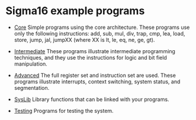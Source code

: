 # Sigma16 example programs

- [Core](Core/index.html) Simple programs using the core architecture.
  These programs use only the following instructions: add, sub, mul,
  div, trap, cmp, lea, load, store, jump, jal, jumpXX (where XX is lt, le,
  eq, ne, ge, gt).

- [Intermediate](Intermediate/index.html) These programs illustrate
  intermediate programming techniques, and they use the instructions
  for logic and bit field manipulation.

- [Advanced](Advanced/index.html) The full register set and
  instruction set are used.  These programs illustrate interrupts,
  context switching, system status, and segmentation.
  
- [SysLib](SysLib/index.html) Library functions that can be linked with
  your programs.

- [Testing](Testing/index.html) Programs for testing the system.
